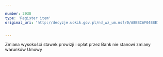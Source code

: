 ```yaml
---

number: 2938
type: 'Register item'
original_uri: 'http://decyzje.uokik.gov.pl/nd_wz_um.nsf/0/A8BBCAF04BBE1834C12579B4003D5C50?OpenDocument'


---
```


Zmiana wysokości stawek prowizji i opłat przez Bank nie stanowi zmiany warunków Umowy
